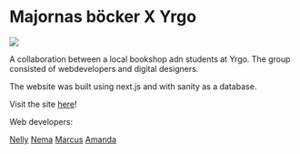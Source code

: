 # Majornas böcker X Yrgo

<img src="https://media.giphy.com/media/9gA3QdIedBzrzBHlT0/giphy.gif">

A collaboration between a local bookshop adn students at Yrgo. The group consisted of webdevelopers and digital designers.

The website was built using next.js and with sanity as a database. 

Visit the site [here](https://majornasbocker.vercel.app/)!

Web developers: 

[Nelly]()
[Nema]()
[Marcus]()
[Amanda]()

